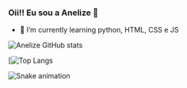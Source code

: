### Oii!! Eu sou a Anelize 👋

- 🌱 I’m currently learning python, HTML, CSS e JS

![Anelize GitHub stats](https://github-readme-stats.vercel.app/api?username=anelizemeneses&show_icons=true&theme=synthwave)

[![Top Langs](https://github-readme-stats.vercel.app/api/top-langs/?username=anelizemeneses&show_icons=true&theme=synthwave)

![Snake animation](https://github.com/anelizemeneses)



